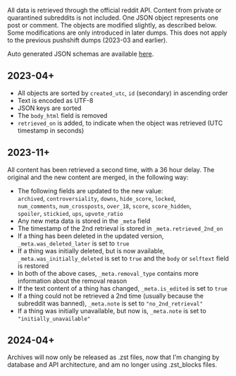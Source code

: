 
All data is retrieved through the official reddit API. Content from private or
quarantined subreddits is not included. One JSON object represents
one post or comment. The objects are modified slightly, as described below. Some
modifications are only introduced in later dumps. This does not apply to the
previous pushshift dumps (2023-03 and earlier).

Auto generated JSON schemas are available [here](./schemas).

## 2023-04+

- All objects are sorted by `created_utc`, `id` (secondary) in ascending order
- Text is encoded as UTF-8
- JSON keys are sorted
- The `body_html` field is removed
- `retrieved_on` is added, to indicate when the object was retrieved (UTC timestamp in seconds)

## 2023-11+

All content has been retrieved a second time, with a 36 hour delay. The original and
the new content are merged, in the following way:

- The following fields are updated to the new value:  
  `archived`, `controversiality`, `downs`, `hide_score`, `locked`,  
  `num_comments`, `num_crossposts`, `over_18`, `score`, `score_hidden`,  
  `spoiler`, `stickied`, `ups`, `upvote_ratio`
- Any new meta data is stored in the `_meta` field
- The timestamp of the 2nd retrieval is stored in `_meta.retrieved_2nd_on`
- If a thing has been deleted in the updated version, `_meta.was_deleted_later` is set to `true`
- If a thing was initially deleted, but is now available, `_meta.was_initially_deleted` is set to 
  `true` and the `body` or `selftext` field is restored
- In both of the above cases, `_meta.removal_type` contains more information about the removal reason
- If the text content of a thing has changed, `_meta.is_edited` is set to `true`
- If a thing could not be retrieved a 2nd time (usually because the subreddit was banned),
  `_meta.note` is set to `"no_2nd_retrieval"`
- If a thing was initially unavailable, but now is, `_meta.note` is set to `"initially_unavailable"`

## 2024-04+

Archives will now only be released as .zst files, now that I'm changing by database and API architecture,
and am no longer using .zst_blocks files.
